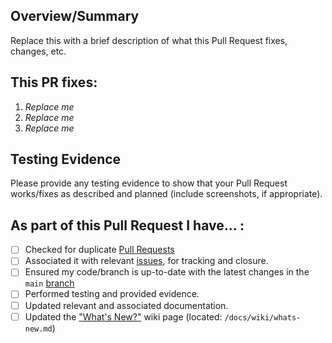 <!-- Thank you for submitting a Pull Request. Please fill out the template below.-->
## Overview/Summary

Replace this with a brief description of what this Pull Request fixes, changes, etc. 

## This PR fixes:

1. *Replace me*
2. *Replace me*
3. *Replace me*

## Testing Evidence

Please provide any testing evidence to show that your Pull Request works/fixes as described and planned (include screenshots, if appropriate).

## As part of this Pull Request I have... :

- [ ] Checked for duplicate [Pull Requests](https://github.com/Azure/Enterprise-Scale/pulls)
- [ ] Associated it with relevant [issues](https://github.com/Azure/Enterprise-Scale/issues), for tracking and closure.
- [ ] Ensured my code/branch is up-to-date with the latest changes in the `main` [branch](https://github.com/Azure/Enterprise-Scale/tree/main)
- [ ] Performed testing and provided evidence.
- [ ] Updated relevant and associated documentation.
- [ ] Updated the ["What's New?"](https://github.com/Azure/Enterprise-Scale/wiki/Whats-new) wiki page (located: `/docs/wiki/whats-new.md`)
